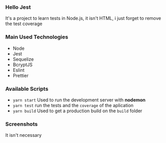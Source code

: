 <h3>Hello Jest</h3>


<span>It's a project to learn tests in Node.js, it isn't HTML, i just forget to remove the test coverage</span>


<h3>Main Used Technologies</h3>

<ul>
  <li>Node</li>
  <li>Jest</li>
  <li>Sequelize</li>
  <li>BcryptJS</li>
  <li>Eslint</li>
  <li>Prettier</li>
</ul>

<h3>Available Scripts</h3>

<ul>
  <li>
    <code>yarn start</code>
    <span>Used to run the development server with <strong>nodemon</strong></span>
  </li>
  <li>
    <code>yarn test</code>
    <span>run the tests and the <code>coverage</code> of the aplication</span>
  </li>
  <li>
    <code>yarn build</code>
    <span>Used to get a production build on the <code>build</code> folder</span>
  </li>
</ul>

<h3>Screenshots</h3>

<span>It isn't necessary</span>
